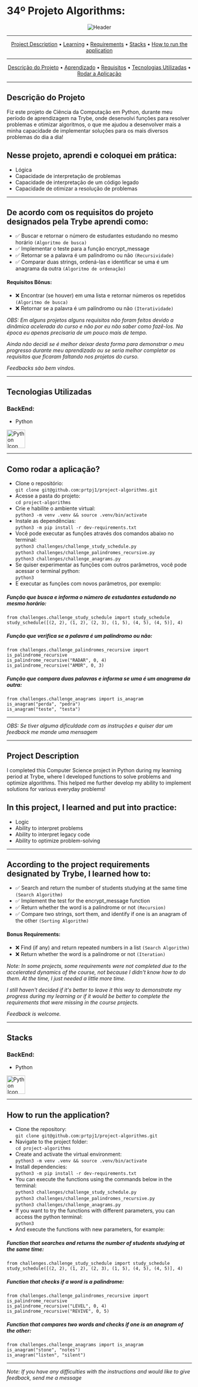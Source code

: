 # 34º Projeto Algorithms: 
<p align="center">
<img src="https://github.com/prtpj1/prtpj1/blob/main/Headers/34-Algorithms.jpeg?raw=true" alt="Header" />

---
<p align="center">
<a href="#project-description">Project Description</a> •
<a href="#in-this-project-i-learned-and-put-into-practice">Learning</a> •
<a href="#according-to-the-project-requirements-designated-by-trybe-i-learned-how-to">Requirements</a> •
<a href="#stacks">Stacks</a> •
<a href="#how-to-run-the-application">How to run the application</a>
</p>

---
<p align="center">
<a href="#descrição-do-projeto">Descrição do Projeto</a> •
<a href="#nesse-projeto-aprendi-e-coloquei-em-prática">Aprendizado</a> •
<a href="#de-acordo-com-os-requisitos-do-projeto-designados-pela-trybe-aprendi-como">Requisitos</a> •
<a href="#tecnologias-utilizadas">Tecnologias Utilizadas</a> •
<a href="#como-rodar-a-aplicação">Rodar a Aplicação</a>
</p>

---
## Descrição do Projeto
Fiz este projeto de Ciência da Computação em Python, durante meu período de aprendizagem na Trybe, onde desenvolvi funções para resolver problemas e otimizar algoritmos, o que me ajudou a desenvolver mais a minha capacidade de implementar soluções para os mais diversos problemas do dia a dia!

## Nesse projeto, aprendi e coloquei em prática:
- Lógica
- Capacidade de interpretação de problemas
- Capacidade de interpretação de um código legado
- Capacidade de otimizar a resolução de problemas

---
## De acordo com os requisitos do projeto designados pela Trybe aprendi como:
- ✅ Buscar e retornar o número de estudantes estudando no mesmo horário `(Algoritmo de busca)`
- ✅ Implementar o teste para a função encrypt_message
- ✅ Retornar se a palavra é um palíndromo ou não `(Recursividade)`
- ✅ Comparar duas strings, ordená-las e identificar se uma é um anagrama da outra `(Algoritmo de ordenação)`

#### Requisitos Bônus:
- ❌ Encontrar (se houver) em uma lista e retornar números os repetidos `(Algoritmo de busca)`
- ❌ Retornar se a palavra é um palíndromo ou não `(Iteratividade)`


_*OBS: Em alguns projetos alguns requisitos não foram feitos devido a dinâmica acelerada do curso e não por eu não saber como fazê-los. Na época eu apenas precisaria de um pouco mais de tempo.*_

_*Ainda não decidi se é melhor deixar desta forma para demonstrar o meu progresso durante meu aprendizado ou se seria melhor completar os requisitos que ficaram faltando nos projetos do curso.*_

_*Feedbacks são bem vindos.*_

---
## Tecnologias Utilizadas
### BackEnd:
- Python

<a href="https://www.python.org/" target="_blank" rel="noreferrer"><img src="https://github.com/prtpj1/prtpj1/blob/main/Github%20Imgs/Python2.png?raw=true" width="50" height="50" alt="Python Icon" /></a>

---
## Como rodar a aplicação?
- Clone o repositório: <br>
`git clone git@github.com:prtpj1/project-algorithms.git`
- Acesse a pasta do projeto: <br>
`cd project-algorithms`
- Crie e habilite o ambiente virtual: <br>
`python3 -m venv .venv && source .venv/bin/activate`
- Instale as dependências: <br>
`python3 -m pip install -r dev-requirements.txt`
- Você pode executar as funções através dos comandos abaixo no terminal: <br>
`python3 challenges/challenge_study_schedule.py`<br>
`python3 challenges/challenge_palindromes_recursive.py`<br>
`python3 challenges/challenge_anagrams.py`
- Se quiser experimentar as funções com outros parâmetros, você pode acessar o terminal python: <br>
`python3`
- E executar as funções com novos parâmetros, por exemplo: <br>
##### Função que busca e informa o número de estudantes estudando no mesmo horário: <br>
`from challenges.challenge_study_schedule import study_schedule`<br>
`study_schedule([(2, 2), (1, 2), (2, 3), (1, 5), (4, 5), (4, 5)], 4)`<br>
##### Função que verifica se a palavra é um palíndromo ou não: <br>
`from challenges.challenge_palindromes_recursive import is_palindrome_recursive`<br>
`is_palindrome_recursive("RADAR", 0, 4)`<br>
`is_palindrome_recursive("AMOR", 0, 3)`<br>
##### Função que compara duas palavras e informa se uma é um anagrama da outra: <br>
`from challenges.challenge_anagrams import is_anagram`<br>
`is_anagram("perda", "pedra")`<br>
`is_anagram("teste", "testa")`<br>

---
_*OBS: Se tiver alguma dificuldade com as instruções e quiser dar um feedback me mande uma mensagem*_

---
## Project Description
I completed this Computer Science project in Python during my learning period at Trybe, where I developed functions to solve problems and optimize algorithms. This helped me further develop my ability to implement solutions for various everyday problems!

## In this project, I learned and put into practice:
- Logic
- Ability to interpret problems
- Ability to interpret legacy code
- Ability to optimize problem-solving

---
## According to the project requirements designated by Trybe, I learned how to:
- ✅ Search and return the number of students studying at the same time `(Search Algorithm)`
- ✅ Implement the test for the encrypt_message function
- ✅ Return whether the word is a palindrome or not `(Recursion)`
- ✅ Compare two strings, sort them, and identify if one is an anagram of the other `(Sorting Algorithm)`

#### Bonus Requirements:
- ❌ Find (if any) and return repeated numbers in a list `(Search Algorithm)`
- ❌ Return whether the word is a palindrome or not `(Iteration)`

_*Note: In some projects, some requirements were not completed due to the accelerated dynamics of the course, not because I didn't know how to do them. At the time, I just needed a little more time.*_

_*I still haven't decided if it's better to leave it this way to demonstrate my progress during my learning or if it would be better to complete the requirements that were missing in the course projects.*_

_*Feedback is welcome.*_

---
## Stacks
### BackEnd:
- Python

<a href="https://www.python.org/" target="_blank" rel="noreferrer"><img src="https://github.com/prtpj1/prtpj1/blob/main/Github%20Imgs/Python2.png?raw=true" width="50" height="50" alt="Python Icon" /></a>

---
## How to run the application?
- Clone the repository: <br>
`git clone git@github.com:prtpj1/project-algorithms.git`
- Navigate to the project folder: <br>
`cd project-algorithms`
- Create and activate the virtual environment: <br>
`python3 -m venv .venv && source .venv/bin/activate`
- Install dependencies: <br>
`python3 -m pip install -r dev-requirements.txt`
- You can execute the functions using the commands below in the terminal: <br>
`python3 challenges/challenge_study_schedule.py`<br>
`python3 challenges/challenge_palindromes_recursive.py`<br>
`python3 challenges/challenge_anagrams.py`
- If you want to try the functions with different parameters, you can access the python terminal: <br>
`python3`
- And execute the functions with new parameters, for example: <br>
##### Function that searches and returns the number of students studying at the same time: <br>
`from challenges.challenge_study_schedule import study_schedule`<br>
`study_schedule([(2, 2), (1, 2), (2, 3), (1, 5), (4, 5), (4, 5)], 4)`<br>
##### Function that checks if a word is a palindrome: <br>
`from challenges.challenge_palindromes_recursive import is_palindrome_recursive`<br>
`is_palindrome_recursive("LEVEL", 0, 4)`<br>
`is_palindrome_recursive("REVIVE", 0, 5)`<br>
##### Function that compares two words and checks if one is an anagram of the other: <br>
`from challenges.challenge_anagrams import is_anagram`<br>
`is_anagram("stone", "notes")`<br>
`is_anagram("listen", "silent")`<br>

---
_*Note: If you have any difficulties with the instructions and would like to give feedback, send me a message*_